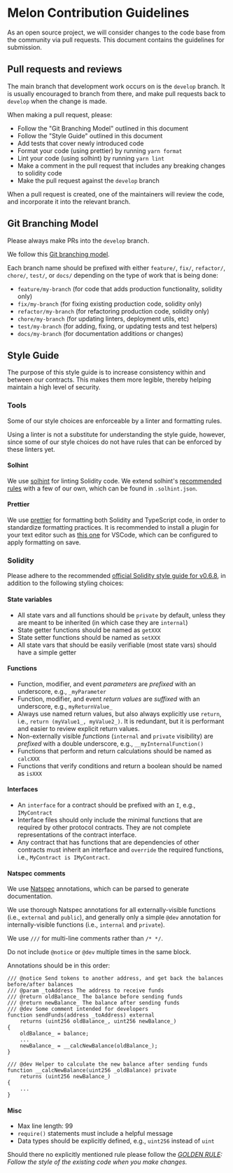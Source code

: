 # Melon Contribution Guidelines

As an open source project, we will consider changes to the code base from the community via pull requests. This document contains the guidelines for submission.

## Pull requests and reviews

The main branch that development work occurs on is the `develop` branch. It is usually encouraged to branch from there, and make pull requests back to `develop` when the change is made.

When making a pull request, please:

- Follow the "Git Branching Model" outlined in this document
- Follow the "Style Guide" outlined in this document
- Add tests that cover newly introduced code
- Format your code (using prettier) by running `yarn format`
- Lint your code (using solhint) by running `yarn lint`
- Make a comment in the pull request that includes any breaking changes to solidity code
- Make the pull request against the `develop` branch

When a pull request is created, one of the maintainers will review the code, and incorporate it into the relevant branch.

## Git Branching Model

Please always make PRs into the `develop` branch.

We follow this [Git branching model](http://nvie.com/posts/a-successful-git-branching-model/).

Each branch name should be prefixed with either `feature/`, `fix/`, `refactor/`, `chore/`, `test/`, or `docs/` depending on the type of work that is being done:

- `feature/my-branch` (for code that adds production functionality, solidity only)
- `fix/my-branch` (for fixing existing production code, solidity only)
- `refactor/my-branch` (for refactoring production code, solidity only)
- `chore/my-branch` (for updating linters, deployment utils, etc)
- `test/my-branch` (for adding, fixing, or updating tests and test helpers)
- `docs/my-branch` (for documentation additions or changes)

## Style Guide

The purpose of this style guide is to increase consistency within and between our contracts.
This makes them more legible, thereby helping maintain a high level of security.

### Tools

Some of our style choices are enforceable by a linter and formatting rules.

Using a linter is not a substitute for understanding the style guide, however, since some of our style choices do not have rules that can be enforced by these linters yet.

#### Solhint

We use [solhint](https://github.com/protofire/solhint) for linting Solidity code. We extend solhint's [recommended rules](https://github.com/protofire/solhint/blob/master/docs/rules.md) with a few of our own, which can be found in `.solhint.json`.

#### Prettier

We use [prettier](https://prettier.io/) for formatting both Solidity and TypeScript code, in order to standardize formatting practices. It is recommended to install a plugin for your text editor such as [this one](https://github.com/prettier/prettier-vscode) for VSCode, which can be configured to apply formatting on save.

### Solidity

Please adhere to the recommended [official Solidity style guide for v0.6.8](https://solidity.readthedocs.io/en/v0.6.8/style-guide.html), in addition to the following styling choices:

#### State variables

- All state vars and all functions should be `private` by default, unless they are meant to be inherited (in which case they are `internal`)
- State getter functions should be named as `getXXX`
- State setter functions should be named as `setXXX`
- All state vars that should be easily verifiable (most state vars) should have a simple getter

#### Functions

- Function, modifier, and event _parameters_ are _prefixed_ with an underscore, e.g., `_myParameter`
- Function, modifier, and event _return values_ are _suffixed_ with an underscore, e.g., `myReturnValue_`
- Always use named return values, but also always explicitly use `return`, i.e., `return (myValue1_, myValue2_)`. It is redundant, but it is performant and easier to review explicit return values.
- Non-externally visible _functions_ (`internal` and `private` visibility) are _prefixed_ with a double underscore, e.g., `__myInternalFunction()`
- Functions that perform and return calculations should be named as `calcXXX`
- Functions that verify conditions and return a boolean should be named as `isXXX`

#### Interfaces

- An `interface` for a contract should be prefixed with an `I`, e.g., `IMyContract`
- Interface files should only include the minimal functions that are required by other protocol contracts. They are not complete representations of the contract interface.
- Any contract that has functions that are dependencies of other contracts must inherit an interface and `override` the required functions, i.e., `MyContract is IMyContract`.

#### Natspec comments

We use [Natspec](https://github.com/ethereum/wiki/wiki/Ethereum-Natural-Specification-Format) annotations, which can be parsed to generate documentation.

We use thorough Natspec annotations for all externally-visible functions (i.e., `external` and `public`), and generally only a simple `@dev` annotation for internally-visible functions (i.e., `internal` and `private`).

We use `///` for multi-line comments rather than `/* */`.

Do not include `@notice` or `@dev` multiple times in the same block.

Annotations should be in this order:

```solidity
/// @notice Send tokens to another address, and get back the balances before/after balances
/// @param _toAddress The address to receive funds
/// @return oldBalance_ The balance before sending funds
/// @return newBalance_ The balance after sending funds
/// @dev Some comment intended for developers
function sendFunds(address _toAddress) external
    returns (uint256 oldBalance_, uint256 newBalance_)
{
    oldBalance_ = balance;
    ...
    newBalance_ = __calcNewBalance(oldBalance_);
}

/// @dev Helper to calculate the new balance after sending funds
function __calcNewBalance(uint256 _oldBalance) private
    returns (uint256 newBalance_)
{
    ...
}
```

#### Misc

- Max line length: 99
- `require()` statements must include a helpful message
- Data types should be explicitly defined, e.g., `uint256` instead of `uint`

Should there no explicitly mentioned rule please follow the _[GOLDEN RULE](https://github.com/ethereum/cpp-ethereum/blob/b6218fc1da39994043f1c43185bb24e364382d84/CodingStandards.txt#L3): Follow the style of the existing code when you make changes._
